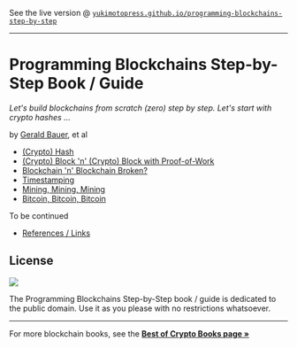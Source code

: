 
See the live version @ [`yukimotopress.github.io/programming-blockchains-step-by-step`](http://yukimotopress.github.io/programming-blockchains-step-by-step)

---


# Programming Blockchains Step-by-Step Book / Guide

_Let's build blockchains from scratch (zero) step by step.
Let's start with crypto hashes ..._


by [Gerald Bauer](https://github.com/geraldb), et al


- [(Crypto) Hash](01_crypto_hash.md)
- [(Crypto) Block 'n' (Crypto) Block with Proof-of-Work](02_crypto_block.md)
- [Blockchain 'n' Blockchain Broken?](03_blockchain.md)
- [Timestamping](04_timestamping.md)
- [Mining, Mining, Mining](05_mining.md)
- [Bitcoin, Bitcoin, Bitcoin](06_bitcoin.md)

To be continued

<!-- break
  - [(Crypto) Block with Transactions (Tx)](manuscript/README.md#crypto-block-with-transactions-tx)
-->

- [References / Links](A1_resources.md)



## License

![](https://publicdomainworks.github.io/buttons/zero88x31.png)

The Programming Blockchains Step-by-Step book / guide
is dedicated to the public domain.
Use it as you please with no restrictions whatsoever.


---

For more blockchain books, see the [**Best of Crypto Books page »**](https://openblockchains.github.io/crypto-books/)
